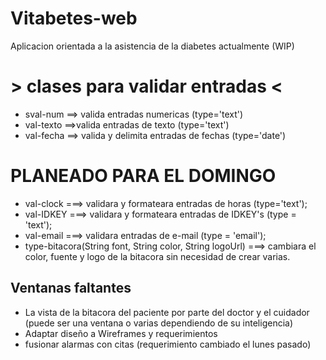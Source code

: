 # Vitabetes-web
Aplicacion orientada a la asistencia de la diabetes actualmente (WIP)
# > clases para validar entradas <
* sval-num ==> valida entradas numericas (type='text')
* val-texto ==>valida entradas de texto (type='text')
* val-fecha ==> valida y delimita entradas de fechas (type='date')
#  PLANEADO PARA EL DOMINGO
* val-clock ===> validara y formateara entradas de horas (type='text');
* val-IDKEY ===> validara y formateara entradas de IDKEY's (type = 'text');
* val-email ===> validara entradas de e-mail (type = 'email');
* type-bitacora(String font, String color, String logoUrl) ===> cambiara el color, fuente y logo de la bitacora sin necesidad de crear varias.
## Ventanas faltantes
* La vista de la bitacora del paciente por parte del doctor y el cuidador (puede ser una ventana o varias dependiendo de su
inteligencia)
* Adaptar diseño a Wireframes y requerimientos
* fusionar alarmas con citas (requerimiento cambiado el lunes pasado)
